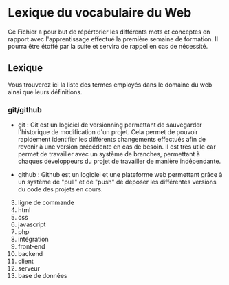# Lexique du vocabulaire du Web

Ce Fichier a pour but de répértorier les différents mots et conceptes en rapport avec l'apprentissage effectué la première semaine de formation.
Il pourra être étoffé par la suite et servira de rappel en cas de nécessité.

## Lexique

Vous trouverez ici la liste des termes employés dans le domaine du web ainsi que leurs définitions.

### git/github

- git : Git est un logiciel de versionning permettant de sauvegarder l'historique de modification d'un projet. 
	Cela permet de pouvoir rapidement identifier les différents changements effectués afin de revenir à une version précédente en cas de besoin.
	Il est très utile car permet de travailler avec un système de branches, permettant à chaques développeurs du projet de travailler de manière indépendante.
	 

- github : Github est un logiciel et une plateforme web permettant grâce à un système de "pull" et de "push" de déposer les différentes versions du code des projets en cours.
	   

3. ligne de commande
4. html
5. css
6. javascript
7. php
8. intégration
9. front-end
1. backend
2. client
3. serveur
4. base de données

